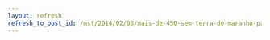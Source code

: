 ```yaml
---
layout: refresh
refresh_to_post_id: /mst/2014/02/03/mais-de-450-sem-terra-do-maranho-participaro-do-6-congresso-do-mst
---
```

